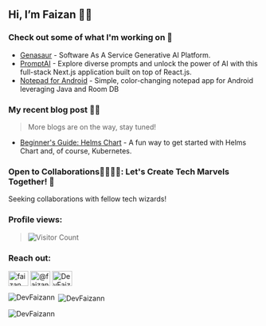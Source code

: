 ##  Hi, I’m Faizan 👋🏻
### Check out some of what I'm working on 🦾
- [Genasaur](https://github.com/DevFaizann/genasaur) - Software As A Service Generative AI Platform.
- [PromptAI](https://github.com/DevFaizann/PromptAI) - Explore diverse prompts and unlock the power of AI with this full-stack Next.js application built on top of React.js.
- [Notepad for Android](https://github.com/DevFaizann/Notepad-Color-Notes) - Simple, color-changing notepad app for Android leveraging Java and Room DB
  
### My recent blog post ✍🏻
> More blogs are on the way, stay tuned!
- [Beginner's Guide: Helms Chart](https://medium.com/@faizanmansuri.work/fun-and-easy-guide-to-helm-charts-for-kubernetes-dae75435c30f) - A fun way to get started with Helms Chart and, of course, Kubernetes.

### Open to Collaborations🫱🏼‍🫲🏼: Let's Create Tech Marvels Together! 🚀
Seeking collaborations with fellow tech wizards!

### Profile views:
>![Visitor Count](https://profile-counter.glitch.me/{DevFaizann}/count.svg)

### Reach out:
<p align="left">
<a href="https://linkedin.com/in/faizanmansuri/" target="blank"><img align="center" src="https://raw.githubusercontent.com/rahuldkjain/github-profile-readme-generator/master/src/images/icons/Social/linked-in-alt.svg" alt="faizanmansuri" height="30" width="40" /></a>
<a href="https://medium.com/@faizanmansuri.work" target="blank"><img align="center" src="https://raw.githubusercontent.com/rahuldkjain/github-profile-readme-generator/master/src/images/icons/Social/medium.svg" alt="@faizanmansuri.work" height="30" width="40" /></a> <a href="https://twitter.com/DevFaizann" target="blank"><img align="center" src="https://raw.githubusercontent.com/rahuldkjain/github-profile-readme-generator/master/src/images/icons/Social/twitter.svg" alt="DevFaizann" height="30" width="40"></a>
</p>

<p><img align="left" src="https://github-readme-stats.vercel.app/api/top-langs?username=DevFaizann&show_icons=true&locale=en&layout=compact" alt="DevFaizann" /></p>

<p>&nbsp;<img align="center" src="https://github-readme-stats.vercel.app/api?username=DevFaizann&show_icons=true&locale=en" alt="DevFaizann" /></p>

<p><img align="center" src="https://github-readme-streak-stats.herokuapp.com/?user=DevFaizann&" alt="DevFaizann" /></p>
<!---
DevFaizann/DevFaizann is a ✨ special ✨ repository because its `README.md` (this file) appears on your GitHub profile.
You can click the Preview link to take a look at your changes.
--->
